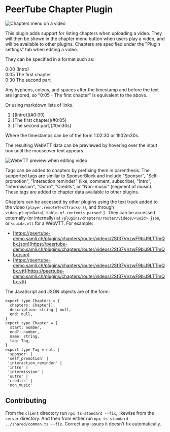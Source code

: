 # PeerTube Chapter Plugin

![Chapters menu on a video](https://milesdewitt.com/peertube-chapters/chapters-menu.png)

This plugin adds support for listing chapters when uploading a video. They will then be shown in the chapter menu button when users play a video, and will be available to other plugins. Chapters are specified under the "Plugin settings" tab when editing a video.

They can be specified in a format such as:

0:00 (Intro)\
0:05 The first chapter\
0:30 The second part

Any hyphens, colons, and spaces after the timestamp and before the text are ignored, so "0:05 - The first chapter" is equivalent to the above.

Or using markdown lists of links.

1. \[(Intro)\](#0:00)
1. \[The first chapter](#0:05)
1. \[The second part\](#0m30s)

Where the timestamps can be of the form 1:02:30 or 1h02m30s.

The resulting WebVTT data can be previewed by hovering over the input box until the mouseover text appears.

![WebVTT preview when editing video](https://milesdewitt.com/peertube-chapters/video-edit-small.png)

Tags can be added to chapters by prefixing them in parenthesis. The supported tags are similar to SponsorBlock and include "Sponsor", "Self-promotion", "Interaction reminder" (like, comment, subscribe), "Intro", "Intermission", "Outro", "Credits", or "Non-music" (segment of music). These tags are added to chapter data available to other plugins.

Chapters can be accessed by other plugins using the text track added to the video (`player.remoteTextTracks()`), and through `video.pluginData['table-of-contents_parsed']`.
They can be accessed externally (or internally) at `/plugins/chapters/router/videos/<uuid>.json`, or `<uuid>.vtt` for a WebVTT.
For example:

- [https://peertube-demo.samli.ch/plugins/chapters/router/videos/2Sf37VnzwF9biJ9LTTmQbx.json](https://peertube-demo.samli.ch/plugins/chapters/router/videos/2Sf37VnzwF9biJ9LTTmQbx.json)
- [https://peertube-demo.samli.ch/plugins/chapters/router/videos/2Sf37VnzwF9biJ9LTTmQbx.vtt](https://peertube-demo.samli.ch/plugins/chapters/router/videos/2Sf37VnzwF9biJ9LTTmQbx.vtt)

The JavaScript and JSON objects are of the form:

    export type Chapters = {
      chapters: Chapter[],
      description: string | null,
      end: null,
    }
    export type Chapter = {
      start: number,
      end?: number,
      name: string,
      tag: Tag,
    }
    export type Tag = null |
     'sponsor' |
     'self_promotion' |
     'interaction_reminder' |
     'intro' |
     'intermission' |
     'outro' |
     'credits' |
     'non_music'

## Contributing

From the `client` directory run `npx ts-standard --fix`, likewise from the `server` directory. And then from either run `npx ts-standard ../shared/common.ts --fix`. Correct any issues it doesn't fix automatically.
